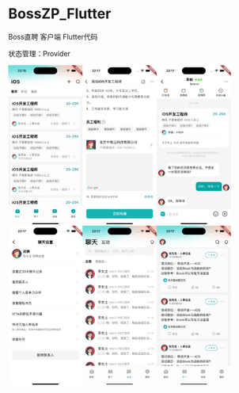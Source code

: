 # BossZP_Flutter
 Boss直聘 客户端 Flutter代码

状态管理：Provider

<img src="preview.png" alt="pic.16.44" width="450" height="648" />
